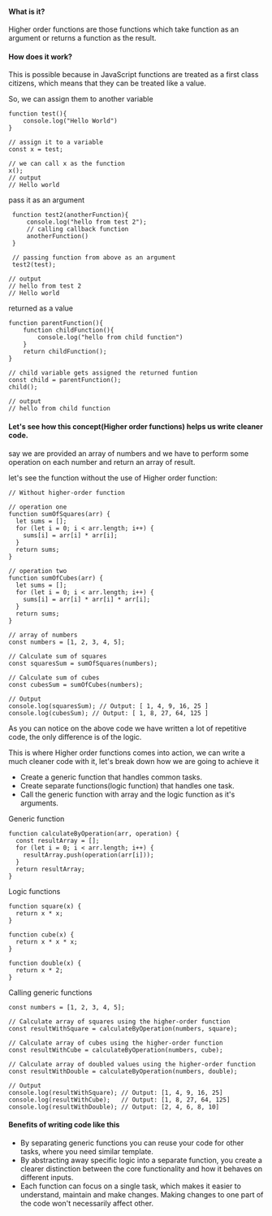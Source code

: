 #### What is it?
Higher order functions are those functions which take function as an argument or returns a function as the result.

#### How does it work?
This is possible because in JavaScript functions are treated as a first class citizens, which means that they can be treated like a value.

So, 
we can assign them to another variable
```
function test(){
	console.log("Hello World")
}

// assign it to a variable
const x = test;

// we can call x as the function
x();
// output 
// Hello world

```

 pass it as an argument
```
 function test2(anotherFunction){
	 console.log("hello from test 2");
	 // calling callback function
	 anotherFunction()
 }
 
 // passing function from above as an argument
 test2(test);
 
// output
// hello from test 2
// Hello world
```

returned as a value
```
function parentFunction(){
	function childFunction(){
		console.log("hello from child function")
	}
	return childFunction();
}

// child variable gets assigned the returned funtion
const child = parentFunction();
child();

// output
// hello from child function
```

#### Let's see how this concept(Higher order functions) helps us write cleaner code.

say we are provided an array of numbers and we have to perform some operation on each number and return an array of result.

let's see the function without the use of Higher order function:
```
// Without higher-order function

// operation one
function sumOfSquares(arr) {
  let sums = [];
  for (let i = 0; i < arr.length; i++) {
    sums[i] = arr[i] * arr[i];
  }
  return sums;
}

// operation two
function sumOfCubes(arr) {
  let sums = [];
  for (let i = 0; i < arr.length; i++) {
    sums[i] = arr[i] * arr[i] * arr[i];
  }
  return sums;
}

// array of numbers
const numbers = [1, 2, 3, 4, 5];

// Calculate sum of squares
const squaresSum = sumOfSquares(numbers);

// Calculate sum of cubes
const cubesSum = sumOfCubes(numbers);

// Output
console.log(squaresSum); // Output: [ 1, 4, 9, 16, 25 ]
console.log(cubesSum); // Output: [ 1, 8, 27, 64, 125 ]

```

As you can notice on the above code we have written a lot of repetitive code, the only difference is of the logic.

This is where Higher order functions comes into action, we can write a much cleaner code with it, let's break down how we are going to achieve it
- Create a generic function that handles common tasks.
- Create separate functions(logic function) that handles one task.
- Call the generic function with array and the logic function as it's arguments.


Generic function
```
function calculateByOperation(arr, operation) {
  const resultArray = [];
  for (let i = 0; i < arr.length; i++) {
    resultArray.push(operation(arr[i]));
  }
  return resultArray;
}
```


Logic functions
```
function square(x) {
  return x * x;
}

function cube(x) {
  return x * x * x;
}

function double(x) {
  return x * 2;
}
```

Calling generic functions
```
const numbers = [1, 2, 3, 4, 5];

// Calculate array of squares using the higher-order function
const resultWithSquare = calculateByOperation(numbers, square);

// Calculate array of cubes using the higher-order function
const resultWithCube = calculateByOperation(numbers, cube);

// Calculate array of doubled values using the higher-order function
const resultWithDouble = calculateByOperation(numbers, double);

// Output
console.log(resultWithSquare); // Output: [1, 4, 9, 16, 25]
console.log(resultWithCube);   // Output: [1, 8, 27, 64, 125]
console.log(resultWithDouble); // Output: [2, 4, 6, 8, 10]
```


#### Benefits of writing code like this
- By separating generic functions you can reuse your code for other tasks, where you need similar template.
- By abstracting away specific logic into a separate function, you create a clearer distinction between the core functionality and how it behaves on different inputs.
- Each function can focus on a single task, which makes it easier to understand, maintain and make changes. Making changes to one part of the code won't necessarily affect other.
